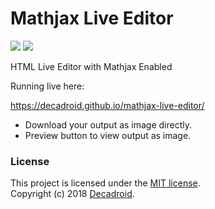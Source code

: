 # Mathjax Live Editor
<p>
  <a href="./LICENSE.txt"><img src="https://img.shields.io/badge/license-MIT-brightgreen.svg"></a>
  <a href="https://github.com/decadroid/mathjax-live-editor/releases"><img src="https://img.shields.io/badge/latest%20ver-v1.3-orange.svg"></a>
</p>

HTML Live Editor with Mathjax Enabled

Running live here:

https://decadroid.github.io/mathjax-live-editor/

* Download your output as image directly.
* Preview button to view output as image.

### License

This project is licensed under the [MIT license](LICENSE.txt).<br>
Copyright (c) 2018 <a href="https://decadroid.com">Decadroid</a>.
